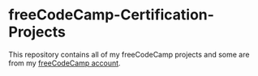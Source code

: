 # freeCodeCamp-Certification-Projects

This repository contains all of my freeCodeCamp projects and some are from my [freeCodeCamp account](https://www.freecodecamp.org/CHEUNG-K-Jeffrey).